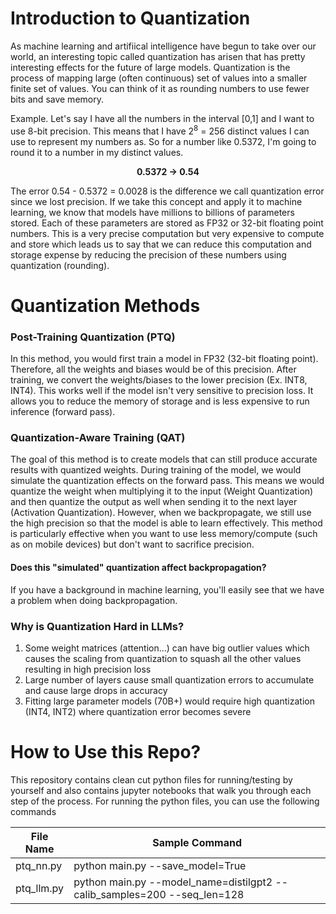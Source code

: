# Introduction to Quantization

As machine learning and artifiical intelligence have begun to take over our world, an interesting topic called quantization has arisen that has pretty interesting effects for the future of large models. Quantization is the process of mapping large (often continuous) set of values into a smaller finite set of values. You can think of it as rounding numbers to use fewer bits and save memory.

Example. Let's say I have all the numbers in the interval [0,1] and I want to use 8-bit precision. This means that I have 2<sup>8</sup> = 256 distinct values I can use to represent my numbers as.
So for a number like 0.5372, I'm  going to round it to a number in my distinct values.

**<p align="center"> 0.5372 &rarr; 0.54 </p>**

The error 0.54 - 0.5372 = 0.0028 is the difference we call quantization error since we lost precision. If we take this concept and apply it to machine learning, we know that models have millions to billions of parameters stored. Each of these parameters are stored as FP32 or 32-bit floating point numbers. This is a very precise computation but very expensive to compute and store which leads us to say that we can reduce this computation and storage expense by reducing the precision of these numbers using quantization (rounding).

# Quantization Methods

### Post-Training Quantization (PTQ)

In this method, you would first train a model in FP32 (32-bit floating point). Therefore, all the weights and biases would be of this precision. After training, we convert the weights/biases to the lower precision (Ex. INT8, INT4). This works well if the model isn't very sensitive to precision loss. It allows you to reduce the memory of storage and is less expensive to run inference (forward pass).

### Quantization-Aware Training (QAT)

The goal of this method is to create models that can still produce accurate results with quantized weights. During training of the model, we would simulate the quantization effects on the forward pass. This means we would quantize the weight when multiplying it to the input (Weight Quantization) and then quantize the output as well when sending it to the next layer (Activation Quantization). However, when we backpropagate, we still use the high precision so that the model is able to learn effectively. This method is particularly effective when you want to use less memory/compute (such as on mobile devices) but don't want to sacrifice precision.

#### Does this "simulated" quantization affect backpropagation?

If you have a background in machine learning, you'll easily see that we have a problem when doing backpropagation. 

### Why is Quantization Hard in LLMs?

1. Some weight matrices (attention...) can have big outlier values which causes the scaling from quantization to squash all the other values resulting in high precision loss
2. Large number of layers cause small quantization errors to accumulate and cause large drops in accuracy
3. Fitting large parameter models (70B+) would require high quantization (INT4, INT2) where quantization error becomes severe

# How to Use this Repo?

This repository contains clean cut python files for running/testing by yourself and also contains jupyter notebooks that walk you through each step of the process. For running the python files, you can use the following commands

| File Name | Sample Command |
|----------|--------|
| ptq_nn.py | python main.py --save_model=True |
| ptq_llm.py | python main.py --model_name=distilgpt2 --calib_samples=200 --seq_len=128 |
